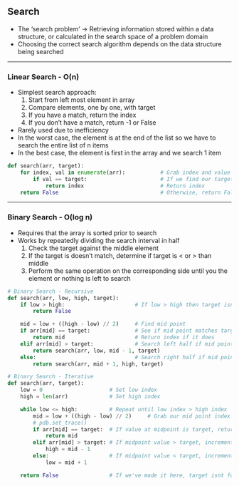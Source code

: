 ## Search
- The ‘search problem’ -> Retrieving information stored within a data structure, or calculated in the search space of a problem domain
- Choosing the correct search algorithm depends on the data structure being searched
***

### Linear Search - O(n)
- Simplest search approach:
	1. Start from left most element in array
	2. Compare elements, one by one, with target
	3. If you have a match, return the index
	4. If you don’t have a match, return -1 or False
- Rarely used due to inefficiency
- In the worst case, the element is at the end of the list so we have to search the entire list of n items
- In the best case, the element is first in the array and we search 1 item
```python
def search(arr, target):
	for index, val in enumerate(arr):			# Grab index and value
		if val == target:						# If we find our target
			return index						# Return index
	return False 								# Otherwise, return False
```
- - - -

### Binary Search - O(log n)
- Requires that the array is sorted prior to search
- Works by repeatedly dividing the search interval in half
	1. Check the target against the middle element
	2. If the target is doesn’t match, determine if target is < or > than middle
	3. Perform the same operation on the corresponding side until you the element or nothing is left to search
```python
# Binary Search - Recursive
def search(arr, low, high, target):
	if low > high:						# If low > high then target isnt in array
		return False

	mid = low + ((high - low) // 2)		# Find mid point
	if arr[mid] == target:				# See if mid point matches target
		return mid						# Return index if it does
	elif arr[mid] > target:				# Search left half if mid point > target
		return search(arr, low, mid - 1, target)
	else:								# Search right half if mid point < target
		return search(arr, mid + 1, high, target)

# Binary Search - Iterative
def search(arr, target):
	low = 0						# Set low index
	high = len(arr)				# Set high index

	while low <= high:			# Repeat until low index > high index
		mid = low + ((high - low) // 2) 	# Grab our mid point index
		# pdb.set_trace()
		if arr[mid] == target:	# If value at midpoint is target, return index
			return mid
		elif arr[mid] > target:	# If midpoint value > target, increment high index
			high = mid - 1
		else:					# If midpoint value < target, increment low index
			low = mid + 1

	return False				# If we've made it here, target isnt found
```
